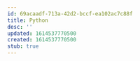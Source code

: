 ```yaml
---
id: 69acaadf-713a-42d2-bccf-ea102ac7c88f
title: Python
desc: ''
updated: 1614537770500
created: 1614537770500
stub: true
---
```


